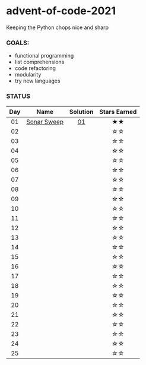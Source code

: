 # advent-of-code-2021

Keeping the Python chops nice and sharp

### GOALS:
* functional programming
* list comprehensions
* code refactoring
* modularity
* try new languages

### STATUS

| Day | Name | Solution | Stars Earned |
| :------: | :-------------------: | :--------------: | :--------------: |
| 01 | [Sonar Sweep](https://adventofcode.com/2021/day/1) | [01](day01.py) | ★★ |
| 02 |  |  | ☆☆ |
| 03 |  |  | ☆☆ |
| 04 |  |  | ☆☆ |
| 05 |  |  | ☆☆ |
| 06 |  |  | ☆☆ |
| 07 |  |  | ☆☆ |
| 08 |  |  | ☆☆ |
| 09 |  |  | ☆☆ |
| 10 |  |  | ☆☆ |
| 11 |  |  | ☆☆ |
| 12 |  |  | ☆☆ |
| 13 |  |  | ☆☆ |
| 14 |  |  | ☆☆ |
| 15 |  |  | ☆☆ |
| 16 |  |  | ☆☆ |
| 17 |  |  | ☆☆ |
| 18 |  |  | ☆☆ |
| 19 |  |  | ☆☆ |
| 20 |  |  | ☆☆ |
| 21 |  |  | ☆☆ |
| 22 |  |  | ☆☆ |
| 23 |  |  | ☆☆ |
| 24 |  |  | ☆☆ |
| 25 |  |  | ☆☆ |
